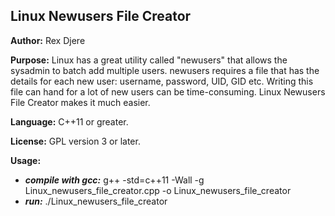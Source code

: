 ## Linux Newusers File Creator

**Author:**
Rex Djere

**Purpose:**
Linux has a great utility called "newusers" that allows the sysadmin to batch add multiple users.
newusers requires a file that has the details for each new user: username, password, UID, GID etc.
Writing this file can hand for a lot of new users can be time-consuming.
Linux Newusers File Creator makes it much easier.

**Language:**
C++11 or greater.

**License:**
GPL version 3 or later.

**Usage:**
- **_compile with gcc:_** g++ -std=c++11 -Wall -g Linux_newusers_file_creator.cpp -o Linux_newusers_file_creator
- **_run:_** ./Linux_newusers_file_creator

